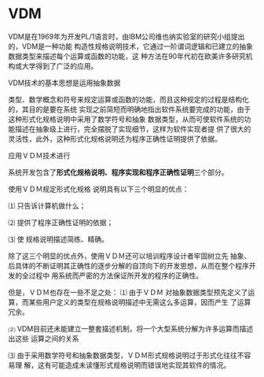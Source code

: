 # VDM





VDM是在1969年为开发PL/1语言时，由IBM公司维也纳实验室的研究小组提出的，VDM是一种功能
构造性规格说明技术，它通过一阶谓词逻辑和已建立的抽象数据类型来描述每个运算或函数的功能，这
种方法在90年代初在欧美许多研究机构或大学得到了广泛的应用。

VDM技术的基本思想是运用抽象数据

类型、数学概念和符号来规定运算或函数的功能，而且这种规定的过程是结构化的，其目的是要在系统
实现之前简短而明确地指出软件系统要完成的功能，由于这种形式化规格说明中采用了数学符号和抽象
数据类型，从而可使软件系统的功能描述在抽象级上进行，完全摆脱了实现细节，这样为软件实现者提
供了很大的灵活性，此外，这种形式化规格说明还为程序正确性证明提供了依据。

应用ＶＤＭ技术进行

系统开发包含了**形式化规格说明、程序实现和程序正确性证明**三个部分。 

使用ＶＤＭ规定形式化规格
说明具有以下三个明显的优点：

⑴ 只告诉计算机做什么；

⑵ 提供了程序正确性证明的依据；

⑶ 使
规格说明描述简练、精确。 

除了这三个明显的优点外，使用ＶＤＭ还可以培训程序设计者牢固树立先
抽象、后具体的不断证明其正确性的逐步分解的自顶向下的开发思想，从而在整个程序开发的全过程中
用系统而严密的方法保证所开发的程序的正确性。

但是，ＶＤＭ也存在一些不足之处： 
⑴ 由于ＶＤＭ
对抽象数据类型预先定义了运算，而某些用户定义的类型在规格说明描述中无需这么多运算，因而产生
了运算冗余。 

⑵ VDM目前还未能建立一整套描述机制，将一个大型系统分解为许多运算而描述出这些
运算之间的关系 

⑶ 由于采用数学符号和抽象数据类型，ＶＤＭ形式规格说明过于形式化往往不容易理
解，这有可能造成未读懂形式规格说明而错误地实现其软件的情况。














